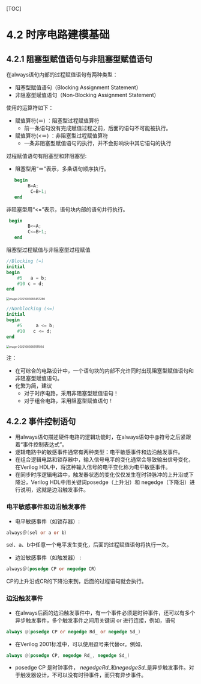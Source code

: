 [TOC]

# 4.2  时序电路建模基础

## 4.2.1 阻塞型赋值语句与非阻塞型赋值语句

在always语句内部的过程赋值语句有两种类型：

- 阻塞型赋值语句（Blocking Assignment Statement）
- 非阻塞型赋值语句（Non-Blocking Assignment Statement）

使用的运算符如下：

- 赋值算符(＝) ：阻塞型过程赋值算符
  - 前一条语句没有完成赋值过程之前，后面的语句不可能被执行。
- 赋值算符(<＝) ：非阻塞型过程赋值算符
  - 一条非阻塞型赋值语句的执行，并不会影响块中其它语句的执行

过程赋值语句有阻塞型和非阻塞型:

- 阻塞型用“＝”表示，多条语句顺序执行。

```verilog
   begin
        B=A;
         C=B+1;
   end
```

非阻塞型用“<=”表示，语句块内部的语句并行执行。

```verilog
 begin
        B<=A;
        C<=B+1;
   end
```

阻塞型过程赋值与非阻塞型过程赋值

```verilog
//Blocking (=) 
initial
begin
    #5   a = b;
    #10 c = d;
end

```

<img src="https://mypic-1312707183.cos.ap-nanjing.myqcloud.com/image-20221003083457286.png" alt="image-20221003083457286" style="zoom:50%;" />

```verilog
//Nonblocking (<=)
initial
begin
    #5     a <= b;
    #10   c <= d;
end
```

<img src="https://mypic-1312707183.cos.ap-nanjing.myqcloud.com/image-20221003083511054.png" alt="image-20221003083511054" style="zoom:50%;" />

注：

- 在可综合的电路设计中，一个语句块的内部不允许同时出现阻塞型赋值语句和非阻塞型赋值语句。
- 化繁为简，建议
  - 对于时序电路，采用非阻塞型赋值语句！
  - 对于组合电路，采用阻塞型赋值语句！      

## 4.2.2 事件控制语句

- 用always语句描述硬件电路的逻辑功能时，在always语句中@符号之后紧跟着“事件控制表达式”。
- 逻辑电路中的敏感事件通常有两种类型：电平敏感事件和边沿触发事件。
- 在组合逻辑电路和锁存器中，输入信号电平的变化通常会导致输出信号变化，在Verilog HDL中，将这种输入信号的电平变化称为电平敏感事件。
- 在同步时序逻辑电路中，触发器状态的变化仅仅发生在时钟脉冲的上升沿或下降沿，Verilog HDL中用关键词posedge（上升沿）和 negedge（下降沿）进行说明，这就是边沿触发事件。

### 电平敏感事件和边沿触发事件

- 电平敏感事件（如锁存器）:

```verilog
always＠(sel or a or b）
```

sel、a、b中任意一个电平发生变化，后面的过程赋值语句将执行一次。

- 边沿敏感事件（如触发器） :

```verilog
always＠(posedge CP or negedge CR）
```

CP的上升沿或CR的下降沿来到，后面的过程语句就会执行。

### 边沿触发事件

- 在always后面的边沿触发事件中，有一个事件必须是时钟事件，还可以有多个异步触发事件，多个触发事件之间用关键词 or 进行连接，例如，语句

```verilog
always @(posedge CP or negedge Rd_ or negedge Sd_)
```

- 在Verilog 2001标准中，可以使用逗号来代替or。例如，

```verilog
always @(posedge CP, negedge Rd_, negedge Sd_)
```

- posedge CP 是时钟事件， $negedge Rd\_$和$negedge Sd\_$是异步触发事件。对于触发器设计，不可以没有时钟事件，而只有异步事件。